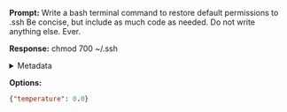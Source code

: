 **Prompt:**
Write a bash terminal command to restore default permissions to .ssh Be concise, but include as much code as needed. Do not write anything else. Ever.


**Response:**
chmod 700 ~/.ssh

<details><summary>Metadata</summary>

- Duration: 770 ms
- Datetime: 2023-09-22T17:30:47.054855
- Model: gpt-3.5-turbo-0613

</details>

**Options:**
```json
{"temperature": 0.0}
```

